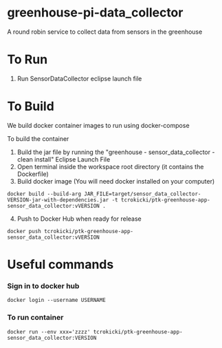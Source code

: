# greenhouse-pi-data_collector
A round robin service to collect data from sensors in the greenhouse

# To Run
1. Run SensorDataCollector eclipse launch file

# To Build

We build docker container images to run using docker-compose

To build the container
1. Build the jar file by running the "greenhouse - sensor_data_collector - clean install" Eclipse Launch File
2. Open terminal inside the workspace root directory (it contains the Dockerfile)
3. Build docker image (You will need docker installed on your computer)

```
docker build --build-arg JAR_FILE=target/sensor_data_collector-VERSION-jar-with-dependencies.jar -t tcrokicki/ptk-greenhouse-app-sensor_data_collector:vVERSION .

```


4. Push to Docker Hub when ready for release

```
docker push tcrokicki/ptk-greenhouse-app-sensor_data_collector:vVERSION
```



# Useful commands

### Sign in to docker hub
`docker login --username USERNAME`

### To run container
`docker run --env xxx='zzzz' tcrokicki/ptk-greenhouse-app-sensor_data_collector:VERSION`